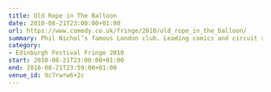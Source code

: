 ```yaml
---
title: Old Rope in The Balloon
date: 2010-08-21T23:00:00+01:00
url: https://www.comedy.co.uk/fringe/2010/old_rope_in_the_balloon/
summary: Phil Nichol’s famous London club. Leading comics and circuit regulars perform new material alongside a nightly headliner. Performers hold the noose, only letting go when telling new gags.
category:
- Edinburgh Festival Fringe 2010
start: 2010-08-21T23:00:00+01:00
end: 2010-08-21T23:59:00+01:00
venue_id: 9c7rwrw6+2c
---
```


